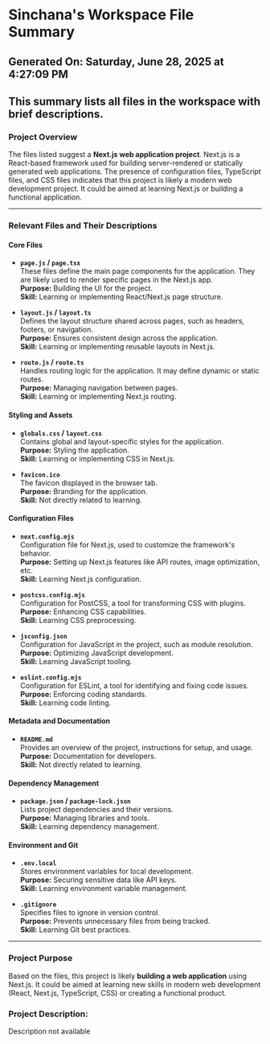 # Sinchana's Workspace File Summary
## Generated On: Saturday, June 28, 2025 at 4:27:09 PM
This summary lists all files in the workspace with brief descriptions.
---
### Project Overview
The files listed suggest a **Next.js web application project**. Next.js is a React-based framework used for building server-rendered or statically generated web applications. The presence of configuration files, TypeScript files, and CSS files indicates that this project is likely a modern web development project. It could be aimed at learning Next.js or building a functional application.

---

### Relevant Files and Their Descriptions

#### **Core Files**
- **`page.js` / `page.tsx`**  
  These files define the main page components for the application. They are likely used to render specific pages in the Next.js app.  
  **Purpose:** Building the UI for the project.  
  **Skill:** Learning or implementing React/Next.js page structure.

- **`layout.js` / `layout.ts`**  
  Defines the layout structure shared across pages, such as headers, footers, or navigation.  
  **Purpose:** Ensures consistent design across the application.  
  **Skill:** Learning or implementing reusable layouts in Next.js.

- **`route.js` / `route.ts`**  
  Handles routing logic for the application. It may define dynamic or static routes.  
  **Purpose:** Managing navigation between pages.  
  **Skill:** Learning or implementing Next.js routing.

#### **Styling and Assets**
- **`globals.css` / `layout.css`**  
  Contains global and layout-specific styles for the application.  
  **Purpose:** Styling the application.  
  **Skill:** Learning or implementing CSS in Next.js.

- **`favicon.ico`**  
  The favicon displayed in the browser tab.  
  **Purpose:** Branding for the application.  
  **Skill:** Not directly related to learning.

#### **Configuration Files**
- **`next.config.mjs`**  
  Configuration file for Next.js, used to customize the framework's behavior.  
  **Purpose:** Setting up Next.js features like API routes, image optimization, etc.  
  **Skill:** Learning Next.js configuration.

- **`postcss.config.mjs`**  
  Configuration for PostCSS, a tool for transforming CSS with plugins.  
  **Purpose:** Enhancing CSS capabilities.  
  **Skill:** Learning CSS preprocessing.

- **`jsconfig.json`**  
  Configuration for JavaScript in the project, such as module resolution.  
  **Purpose:** Optimizing JavaScript development.  
  **Skill:** Learning JavaScript tooling.

- **`eslint.config.mjs`**  
  Configuration for ESLint, a tool for identifying and fixing code issues.  
  **Purpose:** Enforcing coding standards.  
  **Skill:** Learning code linting.

#### **Metadata and Documentation**
- **`README.md`**  
  Provides an overview of the project, instructions for setup, and usage.  
  **Purpose:** Documentation for developers.  
  **Skill:** Not directly related to learning.

#### **Dependency Management**
- **`package.json` / `package-lock.json`**  
  Lists project dependencies and their versions.  
  **Purpose:** Managing libraries and tools.  
  **Skill:** Learning dependency management.

#### **Environment and Git**
- **`.env.local`**  
  Stores environment variables for local development.  
  **Purpose:** Securing sensitive data like API keys.  
  **Skill:** Learning environment variable management.

- **`.gitignore`**  
  Specifies files to ignore in version control.  
  **Purpose:** Prevents unnecessary files from being tracked.  
  **Skill:** Learning Git best practices.

---

### Project Purpose
Based on the files, this project is likely **building a web application** using Next.js. It could be aimed at learning new skills in modern web development (React, Next.js, TypeScript, CSS) or creating a functional product. 
### Project Description:
 Description not available

